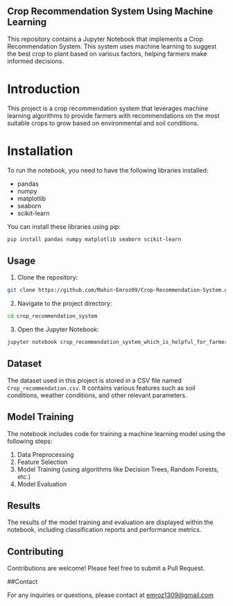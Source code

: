 ## Crop Recommendation System Using Machine Learning

This repository contains a Jupyter Notebook that implements a Crop Recommendation System. This system uses machine learning to suggest the best crop to plant based on various factors, helping farmers make informed decisions.


# Introduction
This project is a crop recommendation system that leverages machine learning algorithms to provide farmers with recommendations on the most suitable crops to grow based on environmental and soil conditions.
# Installation

To run the notebook, you need to have the following libraries installed:

- pandas
- numpy
- matplotlib
- seaborn
- scikit-learn

You can install these libraries using pip:

```bash
pip install pandas numpy matplotlib seaborn scikit-learn
```

## Usage

1. Clone the repository:

```bash
git clone https://github.com/Mahin-Emroz09/Crop-Recommendation-System.git
```

2. Navigate to the project directory:

```bash
cd crop_recommendation_system
```

3. Open the Jupyter Notebook:

```bash
jupyter notebook crop_recommendation_system_which_is_helpful_for_farmers.ipynb
```

## Dataset

The dataset used in this project is stored in a CSV file named `Crop_recommendation.csv`. It contains various features such as soil conditions, weather conditions, and other relevant parameters.

## Model Training

The notebook includes code for training a machine learning model using the following steps:

1. Data Preprocessing
2. Feature Selection
3. Model Training (using algorithms like Decision Trees, Random Forests, etc.)
4. Model Evaluation

## Results

The results of the model training and evaluation are displayed within the notebook, including classification reports and performance metrics.

## Contributing

Contributions are welcome! Please feel free to submit a Pull Request.

##Contact

For any inquiries or questions, please contact  at emroz1309@gmail.com



